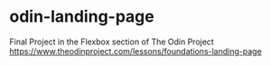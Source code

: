 # odin-landing-page

Final Project in the Flexbox section of The Odin Project <br>
https://www.theodinproject.com/lessons/foundations-landing-page
